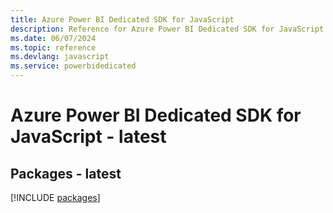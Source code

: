 ```yaml
---
title: Azure Power BI Dedicated SDK for JavaScript
description: Reference for Azure Power BI Dedicated SDK for JavaScript
ms.date: 06/07/2024
ms.topic: reference
ms.devlang: javascript
ms.service: powerbidedicated
---
```

# Azure Power BI Dedicated SDK for JavaScript - latest
## Packages - latest
[!INCLUDE [packages](power-bi-dedicated-index.md)]